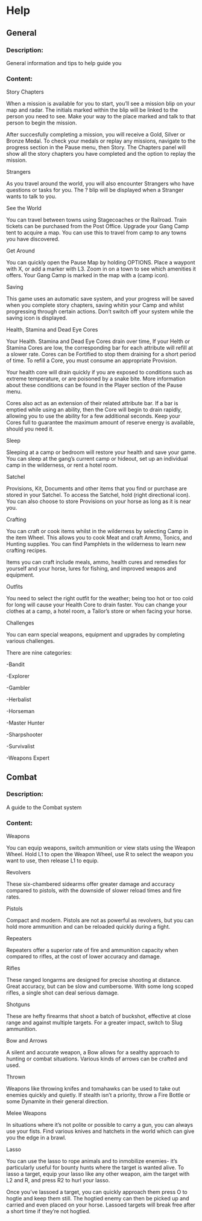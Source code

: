 # Help

## General

### Description:

General information and tips to help guide you

### Content:

Story Chapters

When a mission is available for you to start, you’ll see a mission blip on your map and radar. The initials marked within the blip will be linked to the person you need to see. Make your way to the place marked and talk to that person to begin the mission.

After succesfully completing a mission, you will receive a Gold, Silver or Bronze Medal. To check your medals or replay any missions, navigate to the progress section in the Pause menu, then Story. The Chapters panel will show all the story chapters you have completed and the option to replay the mission.

Strangers

As you travel around the world, you will also encounter Strangers who have questions or tasks for you. The ? blip will be displayed when a Stranger wants to talk to you.

See the World

You can travel between towns using Stagecoaches or the Railroad. Train tickets can be purchased from the Post Office. Upgrade your Gang Camp tent to acquire a map. You can use this to travel from camp to any towns you have discovered.

Get Around

You can quickly open the Pause Map by holding OPTIONS. Place a waypont with X, or add a marker with L3. Zoom in on a town to see which amenities it offers. Your Gang Camp is marked in the map with a (camp icon).

Saving

This game uses an automatic save system, and your progress will be saved when you complete story chapters, saving whitin your Camp and whilst progressing through certain actions. Don’t switch off your system while the saving icon is displayed.

Health, Stamina and Dead Eye Cores

Your Health. Stamina and Dead Eye Cores drain over time, If your Helth or Stamina Cores are low, the corresponding bar for each attribute will refill at a slower rate. Cores can be Fortified to stop them draining for a short period of time. To refill a Core, you must consume an appropriate Provision.

Your health core will drain quickly if you are exposed to conditions such as extreme temperature, or are poisoned by a snake bite. More information about these conditions can be found in the Player section of the Pause menu.

Cores also act as an extension of their related attribute bar. If a bar is emptied while using an ability, then the Core will begin to drain rapidly, allowing you to use the ability for a few additional seconds. Keep your Cores full to guarantee the maximum amount of reserve energy is available, should you need it.

Sleep

Sleeping at a camp or bedroom will restore your health and save your game. You can sleep at the gang’s current camp or hideout, set up an individual camp in the wilderness, or rent a hotel room.

Satchel

Provisions, Kit, Documents and other items that you find or purchase are stored in your Satchel. To access the Satchel, hold (right directional icon). You can also choose to store Provisions on your horse as long as it is near you.

Crafting

You can craft or cook items whilst in the wilderness by selecting Camp in the item Wheel. This allows you to cook Meat and craft Ammo, Tonics, and Hunting supplies. You can find Pamphlets in the wilderness to learn new crafting recipes.

Items you can craft include meals, ammo, health cures and remedies for yourself and your horse, lures for fishing, and improved weapos and equipment.

Outfits

You need to select the right outfit for the weather; being too hot or too cold for long will cause your Health Core to drain faster. You can change your clothes at a camp, a hotel room, a Tailor’s store or when facing your horse.

Challenges

You can earn special weapons, equipment and upgrades by completing various challenges.

There are nine categories:

-Bandit

-Explorer

-Gambler

-Herbalist

-Horseman

-Master Hunter

-Sharpshooter

-Survivalist

-Weapons Expert

## Combat

### Description:

A guide to the Combat system

### Content:

Weapons

You can equip weapons, switch ammunition or view stats using the Weapon Wheel. Hold L1 to open the Weapon Wheel, use R to select the weapon you want to use, then release L1 to equip. 

Revolvers

These six-chambered sidearms offer greater damage and accuracy compared to pistols, with the downside of slower reload times and fire rates.

Pistols

Compact and modern. Pistols are not as powerful as revolvers, but you can hold more ammunition and can be reloaded quickly during a fight.

Repeaters

Repeaters offer a superior rate of fire and ammunition capacity when compared to rifles, at the cost of lower accuracy and damage.

Rifles

These ranged longarms are designed for precise shooting at distance. Great accuracy, but can be slow and cumbersome. With some long scoped rifles, a single shot can deal serious damage.

Shotguns

These are hefty firearms that shoot a batch of buckshot, effective at close range and against multiple targets. For a greater impact, switch to Slug ammunition.

Bow and Arrows

A silent and accurate weapon, a Bow allows for a sealthy approach to hunting or combat situations. Various kinds of arrows can be crafted and used.

Thrown

Weapons like throwing knifes and tomahawks can be used to take out enemies quickly and quietly. If stealth isn’t a priority, throw a Fire Bottle or some Dynamite in their general direction.

Melee Weapons

In situations where it’s not polite or possible to carry a gun, you can always use your fists. Find various knives and hatchets in the world which can give you the edge in a brawl.

Lasso

You can use the lasso to rope animals and to inmobilize enemies- it’s particularly useful for bounty hunts where the target is wanted alive. To lasso a target, equip your lasso like any other weapon, aim the target with L2 and R, and press R2 to hurl your lasso.

Once you’ve lassoed a target, you can quickly approach them press O to hogtie and keep them still. The hogtied enemy can then be picked up and carried and even placed on your horse. Lassoed targets will break free after a short time if they’re not hogtied.
